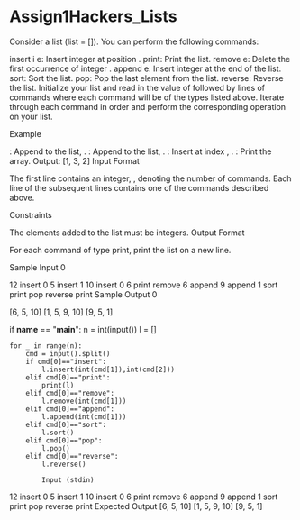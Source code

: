 # Assign1Hackers_Lists
Consider a list (list = []). You can perform the following commands:

insert i e: Insert integer  at position .
print: Print the list.
remove e: Delete the first occurrence of integer .
append e: Insert integer  at the end of the list.
sort: Sort the list.
pop: Pop the last element from the list.
reverse: Reverse the list.
Initialize your list and read in the value of  followed by  lines of commands where each command will be of the  types listed above. Iterate through each command in order and perform the corresponding operation on your list.

Example





: Append  to the list, .
: Append  to the list, .
: Insert  at index , .
: Print the array.
Output:
[1, 3, 2]
Input Format

The first line contains an integer, , denoting the number of commands.
Each line  of the  subsequent lines contains one of the commands described above.

Constraints

The elements added to the list must be integers.
Output Format

For each command of type print, print the list on a new line.

Sample Input 0

12
insert 0 5
insert 1 10
insert 0 6
print
remove 6
append 9
append 1
sort
print
pop
reverse
print
Sample Output 0

[6, 5, 10]
[1, 5, 9, 10]
[9, 5, 1]

if __name__ == "__main__":
    n = int(input())
    l = []
       
    for _ in range(n):
        cmd = input().split()
        if cmd[0]=="insert":
            l.insert(int(cmd[1]),int(cmd[2]))
        elif cmd[0]=="print":
            print(l)
        elif cmd[0]=="remove":
            l.remove(int(cmd[1]))
        elif cmd[0]=="append":
            l.append(int(cmd[1]))
        elif cmd[0]=="sort":
            l.sort()
        elif cmd[0]=="pop":
            l.pop()
        elif cmd[0]=="reverse":
            l.reverse()

            Input (stdin)
12
insert 0 5
insert 1 10
insert 0 6
print
remove 6
append 9
append 1
sort
print
pop
reverse
print
Expected Output
[6, 5, 10]
[1, 5, 9, 10]
[9, 5, 1]
